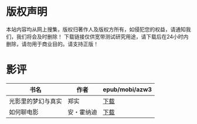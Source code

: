 # 版权声明

本站内容均从网上搜集，版权归著作人及版权方所有，如侵犯您的权益，请通知我们，我们将会及时删除！ 下载链接仅供宽带测试研究用途，请下载后在24小时内删除，请勿用于商业目的。请支持正版！

# 影评

| 书名 | 作者 | epub/mobi/azw3 |
| --- | --- | --- |
| 光影里的梦幻与真实 | 郑实 | [下载](https://url89.ctfile.com/f/31084289-1357033948-56518d?p=8866) |
| 如何聊电影 | 安・霍纳迪 | [下载](https://url89.ctfile.com/f/31084289-1357029709-5cea62?p=8866) |
